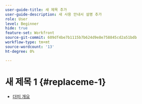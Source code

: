 ```yaml
---
user-guide-title: 새 제목 추가
user-guide-description: 새 사용 안내서 설명 추가
role: User
level: Beginner
hide: true
feature-set: Workfront
source-git-commit: 609df4be7b1115b7b624d9e8e758845cd2a51bdb
workflow-type: tm+mt
source-wordcount: '13'
ht-degree: 0%

---
```



# 새 제목 1 {#replaceme-1}

+ [더미 개요](home.md)
